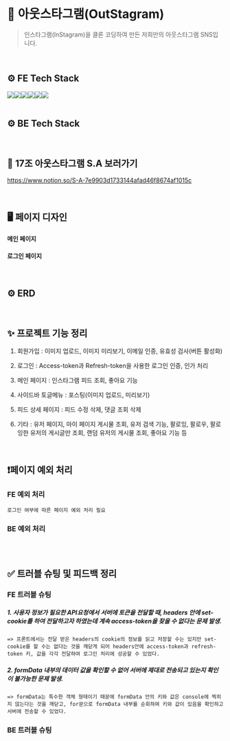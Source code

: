 # 📱 아웃스타그램(OutStagram)

> 인스타그램(InStagram)을 클론 코딩하여 만든 저희만의 아웃스타그램 SNS입니다.

<br>

## ⚙️ FE Tech Stack

<div style="display: flex">
 <img src="https://img.shields.io/badge/html5-E34F26?style=for-the-badge&logo=html5&logoColor=white"> 
  <!-- <img src="https://img.shields.io/badge/sass-CC6699?style=for-the-badge&logo=sass&logoColor=#CC6699"> -->
  <img src="https://img.shields.io/badge/styled components-DB7093?style=for-the-badge&logo=styled-components&logoColor=white"/>
  <img src="https://img.shields.io/badge/javascript-F7DF1E?style=for-the-badge&logo=javascript&logoColor=black"> 
  <img src="https://img.shields.io/badge/react-61DAFB?style=for-the-badge&logo=react&logoColor=black">
  <img src="https://img.shields.io/badge/reactquery-FF4154?style=for-the-badge&logo=reactquery&logoColor=black">
  <!-- <img src="https://img.shields.io/badge/reactrouter-CA4245?style=for-the-badge&logo=reactrouter&logoColor=black"> -->
  <img src="https://img.shields.io/badge/redux-764ABC?style=for-the-badge&logo=redux&logoColor=black">
  </div>

<br>

## ⚙️ BE Tech Stack

<br>

## 📒 17조 아웃스타그램 S.A 보러가기

https://www.notion.so/S-A-7e9903d1733144afad46f8674af1015c

<br>

## 🖥️ 페이지 디자인

#### 메인 페이지

#### 로그인 페이지

<br>

## ⚙️ ERD

<br>

## ✨ 프로젝트 기능 정리

1. 회원가입 : 이미지 업로드, 이미지 미리보기, 이메일 인증, 유효성 검사(버튼 활성화)

2. 로그인 : Access-token과 Refresh-token을 사용한 로그인 인증, 인가 처리

3. 메인 페이지 : 인스타그램 피드 조회, 좋아요 기능

4. 사이드바 토글메뉴 : 포스팅(이미지 업로드, 미리보기)

5. 피드 상세 페이지 : 피드 수정 삭제, 댓글 조회 삭제

6. 기타 : 유저 페이지, 마이 페이지 게시물 조회, 유저 검색 기능, 팔로잉, 팔로우, 팔로잉한 유저의 게시글만 조회, 랜덤 유저의 게시물 조회, 좋아요 기능 등

<br>

## ❗페이지 예외 처리

### FE 예외 처리

```
로그인 여부에 따른 페이지 예외 처리 필요
```

### BE 예외 처리

```

```

<br>

## ✅ 트러블 슈팅 및 피드백 정리

### FE 트러블 슈팅

##### 1. 사용자 정보가 필요한 API요청에서 서버에 토큰을 전달할 때, headers 안에 set-cookie를 하여 전달하고자 하였는데 계속 access-token을 찾을 수 없다는 문제 발생.

```
=> 프론트에서는 전달 받은 headers의 cookie의 정보를 읽고 저장할 수는 있지만 set-cookie를 할 수는 없다는 것을 깨닫게 되어 headers안에 access-token과 refresh-token 키, 값을 각각 전달하여 로그인 처리에 성공할 수 있었다.
```

##### 2. formData 내부의 데이터 값을 확인할 수 없어 서버에 제대로 전송되고 있는지 확인이 불가능한 문제 발생.

```
=> formData는 특수한 객체 형태이기 때문에 formData 안의 키와 값은 console에 찍히지 않는다는 것을 깨닫고, for문으로 formData 내부를 순회하여 키와 값이 있음을 확인하고 서버에 전송할 수 있었다.
```

### BE 트러블 슈팅

<!-- ### 패키지 설치

```
yarn add styled-components
yarn add react-query
yarn add react-router-dom
yarn add axios
yarn add json-server
yarn json-server --watch db.json --port 4000

```

### tailwind 설정 방법

1. 설치

```
yarn add -D tailwindcss postcss autoprefixer
yarn tailwind init -p
```

2. tailwind.config.js 설정

- src 하위 파일 중 확장자가 .js, .jsx, .ts, .tsx인 파일을 대상으로 한다.

```
module.exports = {
  content: ["./src/**/*.{html,js}"],
  theme: {
    extend: {},
  },
  plugins: [],
}
```

3.기본 index.CSS 파일에 Tailwind의 각 레이어에 대한 지시문을 추가

```
@tailwind base;
@tailwind components;
@tailwind utilities;
```

4. index.js에 js파일로 import

```
import "tailwindcss/tailwind.css";
```

## 📌 nodemon

node server.js로 서버를 실행하면 작업할 때 페이지에 자동으로 업데이트가 반영되지 않기 때문에 불편하다.
nodemon으로 실행하면 저장할 때마다 페이지에 반영이 된다.

```
설치 : npm install nodemon -g
글로벌로 설치하면 다른 디렉토리에서도 사용할 수 있다.
실행 : nodemon server.js
```

## 프론트 AWS EC2 배포

```
[프론트 AWS EC2 배포]
ec2 인스턴스 발급하고 gitbash에서 ssh -i 받은키페어를끌어다놓기 ubuntu@AWS에적힌내아이피
1.
curl -sL https://deb.nodesource.com/setup_16.x | sudo -E bash -
2.
sudo apt-get install -y nodejs
3.
sudo apt remove cmdtest
sudo apt remove yarn
curl -sS https://dl.yarnpkg.com/debian/pubkey.gpg | sudo apt-key add -
echo "deb https://dl.yarnpkg.com/debian/ stable main" | sudo tee /etc/apt/sources.list.d/yarn.list
sudo apt-get update
sudo apt-get install yarn -y
4.
curl -sS https://dl.yarnpkg.com/debian/pubkey.gpg | sudo apt-key add -
echo "deb https://dl.yarnpkg.com/debian/ stable main" | sudo tee /etc/apt/sources.list.d/yarn.list
sudo apt-get update && sudo apt-get install yarn -y
5.
ec2 페이지 가서 보안 자격증명 열기
-> ssh, local host port, http 각각 ipv4, 6 열어주기
5.
FE 메인 레포 git clone
6.
ls로 파일 경로 확인하고 프로젝트 폴더로 들어가기 (cd 프로젝트 폴더 명)
7.
yarn (패키지 설치)
9.
yarn start
```

## ✅ Commit Convention

```
Feat:	새로운 기능 추가
Fix:	버그 수정 또는 typo
Refactor:	리팩토링
Design:	CSS 등 사용자 UI 디자인 변경
Comment:	필요한 주석 추가 및 변경
Style:	코드 포맷팅, 세미콜론 누락, 코드 변경이 없는 경우
Test:	테스트(테스트 코드 추가, 수정, 삭제, 비즈니스 로직에 변경이 없는 경우)
Chore:	위에 걸리지 않는 기타 변경사항(빌드 스크립트 수정, assets image, 패키지 매니저 등)
Init:	프로젝트 초기 생성
Rename:	파일 혹은 폴더명 수정하거나 옮기는 경우
Remove:	파일을 삭제하는 작업만 수행하는 경우
Docs : README.md 텍스트 파일 수정하는 경우
``` -->
